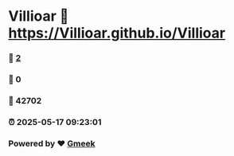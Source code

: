 # Villioar :link: https://Villioar.github.io/Villioar 
### :page_facing_up: [2](https://Villioar.github.io/Villioar/tag.html) 
### :speech_balloon: 0 
### :hibiscus: 42702 
### :alarm_clock: 2025-05-17 09:23:01 
### Powered by :heart: [Gmeek](https://github.com/Meekdai/Gmeek)

